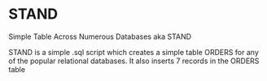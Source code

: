 # STAND
Simple Table Across Numerous Databases aka STAND

STAND is a simple .sql script which creates a simple table ORDERS for any of the popular relational databases. It also inserts 7 records in the ORDERS table
